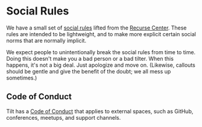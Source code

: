 # Social Rules

We have a small set of [social
rules](https://www.recurse.com/manual#sub-sec-social-rules) lifted from the
[Recurse Center](https://www.recurse.com/). These rules are intended to be
lightweight, and to make more explicit certain social norms that are normally
implicit.

We expect people to unintentionally break the social rules from time to
time. Doing this doesn't make you a bad person or a bad tilter. When this
happens, it's not a big deal. Just apologize and move on. (Likewise, callouts
should be gentle and give the benefit of the doubt; we all mess up sometimes.)

## Code of Conduct

Tilt has a [Code of Conduct](https://docs.tilt.dev/code_of_conduct) that applies
to external spaces, such as GitHub, conferences, meetups, and support channels.

